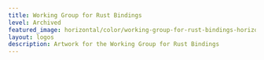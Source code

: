 ```yaml
---
title: Working Group for Rust Bindings
level: Archived
featured_image: horizontal/color/working-group-for-rust-bindings-horizontal-color.svg
layout: logos
description: Artwork for the Working Group for Rust Bindings
---
```

